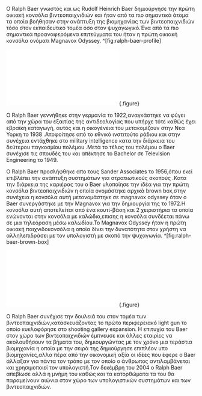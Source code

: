 Ο Ralph Baer γνωστός και ως Rudolf Heinrich Baer δημιούργησε την πρώτη οικιακή κονσόλα βιντεοπαιχνιδιών και ήταν από τα πιο σημαντικά άτομα τα οποία βοήθησαν
στην ανάπτυξη της βιομηχανίας των βιντεοπαιχνιδιών τόσο στον εκπαιδευτικό τομέα όσο στον ψυχαγωγικό.Ένα από τα πιο σημαντικά προαναφερόμενα επιτεύγματα του ήταν 
η πρώτη οικιακή κονσόλα ονόματι Magnavox Odyssey.
^[fig:ralph-baer-profile]

![](ralph-baer-profile.md){.figure}

Ο Ralph Baer γεννήθηκε στην γερμανία το 1922,αναγκάστηκε να φύγει από την χώρα του εξαιτίας της αντιδεολογίας που υπήρχε τότε καθώς έχει εβραϊκή καταγωγή,
αυτός και η οικογένεια του μετακομίζουν στην Νεα Υορκη το 1938 .Αποφοίτησε από το εθνικό ινστιτούτο ράδιου και στην συνέχεια εντάχθηκε στο military intelligence
κατα την διάρκεια του δεύτερου παγκοσμίου πολέμου .Μετά το τέλος του πολέμου ο Baer συνέχισε τις σπουδές του και απέκτησε το Bachelor σε Television Engineering 
το 1949.

Ο Ralph Baer προσλήφθηκε απο τους Sander Associates το 1956,όπου εκεί επιβλέπει την ανάπτυξη συστημάτων για στρατιωτικούς σκοπούς .Κατα την διάρκεια της καριέρας 
του ο Baer υλοποίησε την ιδέα για την πρώτη κονσόλα βιντεοπαιχνιδιών η οποία ονομάστηκε αρχικά brown box,στην συνέχεια η κονσόλα αυτή μετονομάστηκε σε magnavox
odyssey όταν ο Baer συνεργάστηκε με την Magnavox για την δημιουργία της το 1972.Η κονσόλα αυτή αποτελείται από ένα κουτί-βάση και 2 χειριστήρια τα οποία ενώνονται στην
κονσόλα με καλώδιο,επισης η κονσόλα συνδέεται πάνω σε μια τηλεόραση μέσω καλωδίου.Το Magnavox Odyssey ήταν η πρώτη οικιακή παιχνιδοκονσόλα η οποία δίνει την δυνατότητα στον χρήστη να αλληλεπιδράσει με τον υπολογιστή με σκοπό την ψυχαγωγία.
^[fig:ralph-baer-brown-box]

![](ralph-baer-brown-box.md){.figure}

Ο Ralph Baer συνέχισε την δουλειά του στον τομέα των βιντεοπαιχνιδιών,κατασκευάζοντας το πρώτο περιφερειακό light gun το οποίο κυκλοφόρησε στο shooting gallery expansion.
Η επιτυχία του Baer στον χώρο των βιντεοπαιχνιδιών έμπνευσε και άλλες εταιρίες να ακολουθήσουν τα βήματα του, δημιουργώντας με τον χρόνο μια τεράστια βιομηχανία η οποία 
με την σειρά της δημιούργησε επιπλέoν υπο βιομηχανίες,αλλα πέρα από την οικονομική αξία οι ιδέες που έφερε ο Baer άλλαξαν για πάντα τον τρόπο με τον οποίο ο άνθρωπος
αντιλαμβάνεται και χρησιμοποιεί τον υπολογιστή.Τον δεκέμβρη του 2004 ο Ralph Baer απεβίωσε αλλά η μνήμη του καθώς και τα κατορθώματα τα του θα παραμείνουν αιώνια στον
χώρο των υπολογιστικών συστημάτων και των βιντεοπαιχνιδιών.



